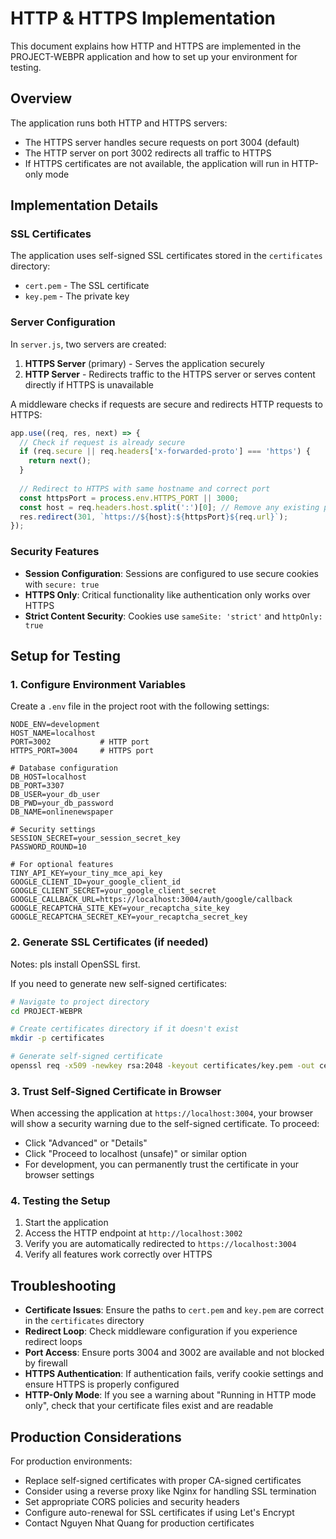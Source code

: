 # HTTP & HTTPS Implementation

This document explains how HTTP and HTTPS are implemented in the PROJECT-WEBPR application and how to set up your environment for testing.

## Overview

The application runs both HTTP and HTTPS servers:
- The HTTPS server handles secure requests on port 3004 (default)
- The HTTP server on port 3002 redirects all traffic to HTTPS
- If HTTPS certificates are not available, the application will run in HTTP-only mode

## Implementation Details

### SSL Certificates

The application uses self-signed SSL certificates stored in the `certificates` directory:
- `cert.pem` - The SSL certificate
- `key.pem` - The private key

### Server Configuration

In `server.js`, two servers are created:
1. **HTTPS Server** (primary) - Serves the application securely
2. **HTTP Server** - Redirects traffic to the HTTPS server or serves content directly if HTTPS is unavailable

A middleware checks if requests are secure and redirects HTTP requests to HTTPS:

```javascript
app.use((req, res, next) => {
  // Check if request is already secure
  if (req.secure || req.headers['x-forwarded-proto'] === 'https') {
    return next();
  }
  
  // Redirect to HTTPS with same hostname and correct port
  const httpsPort = process.env.HTTPS_PORT || 3000;
  const host = req.headers.host.split(':')[0]; // Remove any existing port
  res.redirect(301, `https://${host}:${httpsPort}${req.url}`);
});
```

### Security Features

- **Session Configuration**: Sessions are configured to use secure cookies with `secure: true`
- **HTTPS Only**: Critical functionality like authentication only works over HTTPS
- **Strict Content Security**: Cookies use `sameSite: 'strict'` and `httpOnly: true`

## Setup for Testing

### 1. Configure Environment Variables

Create a `.env` file in the project root with the following settings:

```
NODE_ENV=development
HOST_NAME=localhost
PORT=3002           # HTTP port
HTTPS_PORT=3004     # HTTPS port

# Database configuration
DB_HOST=localhost
DB_PORT=3307
DB_USER=your_db_user
DB_PWD=your_db_password
DB_NAME=onlinenewspaper

# Security settings
SESSION_SECRET=your_session_secret_key
PASSWORD_ROUND=10

# For optional features
TINY_API_KEY=your_tiny_mce_api_key
GOOGLE_CLIENT_ID=your_google_client_id
GOOGLE_CLIENT_SECRET=your_google_client_secret
GOOGLE_CALLBACK_URL=https://localhost:3004/auth/google/callback
GOOGLE_RECAPTCHA_SITE_KEY=your_recaptcha_site_key
GOOGLE_RECAPTCHA_SECRET_KEY=your_recaptcha_secret_key
```

### 2. Generate SSL Certificates (if needed)
Notes: pls install OpenSSL first.


If you need to generate new self-signed certificates:

```bash
# Navigate to project directory
cd PROJECT-WEBPR

# Create certificates directory if it doesn't exist
mkdir -p certificates

# Generate self-signed certificate
openssl req -x509 -newkey rsa:2048 -keyout certificates/key.pem -out certificates/cert.pem -days 365 -nodes
```

### 3. Trust Self-Signed Certificate in Browser

When accessing the application at `https://localhost:3004`, your browser will show a security warning due to the self-signed certificate. To proceed:

- Click "Advanced" or "Details"
- Click "Proceed to localhost (unsafe)" or similar option
- For development, you can permanently trust the certificate in your browser settings

### 4. Testing the Setup

1. Start the application
2. Access the HTTP endpoint at `http://localhost:3002`
3. Verify you are automatically redirected to `https://localhost:3004`
4. Verify all features work correctly over HTTPS

## Troubleshooting

- **Certificate Issues**: Ensure the paths to `cert.pem` and `key.pem` are correct in the `certificates` directory
- **Redirect Loop**: Check middleware configuration if you experience redirect loops
- **Port Access**: Ensure ports 3004 and 3002 are available and not blocked by firewall
- **HTTPS Authentication**: If authentication fails, verify cookie settings and ensure HTTPS is properly configured
- **HTTP-Only Mode**: If you see a warning about "Running in HTTP mode only", check that your certificate files exist and are readable

## Production Considerations

For production environments:
- Replace self-signed certificates with proper CA-signed certificates
- Consider using a reverse proxy like Nginx for handling SSL termination
- Set appropriate CORS policies and security headers
- Configure auto-renewal for SSL certificates if using Let's Encrypt
- Contact Nguyen Nhat Quang for production certificates
